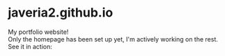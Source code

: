 # javeria2.github.io
My portfolio website! <br>
Only the homepage has been set up yet, I'm actively working on the rest. See it in action: <a href="https://javeria2.github.io/"></a>
